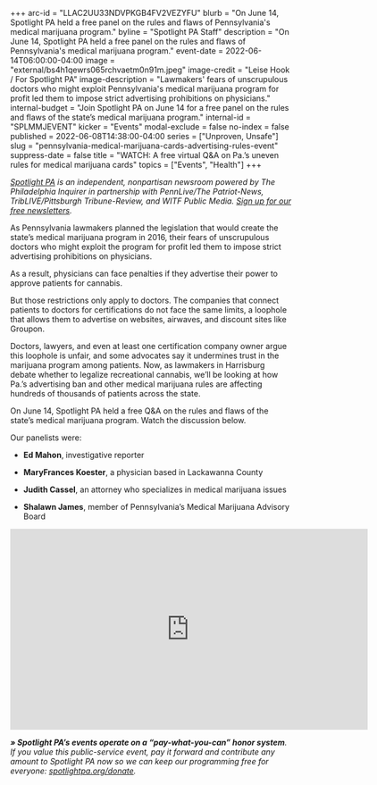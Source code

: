 +++
arc-id = "LLAC2UU33NDVPKGB4FV2VEZYFU"
blurb = "On June 14, Spotlight PA held a free panel on the rules and flaws of Pennsylvania's medical marijuana program."
byline = "Spotlight PA Staff"
description = "On June 14, Spotlight PA held a free panel on the rules and flaws of Pennsylvania's medical marijuana program."
event-date = 2022-06-14T06:00:00-04:00
image = "external/bs4h1qewrs065rchvaetm0n91m.jpeg"
image-credit = "Leise Hook / For Spotlight PA"
image-description = "Lawmakers' fears of unscrupulous doctors who might exploit Pennsylvania's medical marijuana program for profit led them to impose strict advertising prohibitions on physicians."
internal-budget = "Join Spotlight PA on June 14 for a free panel on the rules and flaws of the state’s medical marijuana program."
internal-id = "SPLMMJEVENT"
kicker = "Events"
modal-exclude = false
no-index = false
published = 2022-06-08T14:38:00-04:00
series = ["Unproven, Unsafe"]
slug = "pennsylvania-medical-marijuana-cards-advertising-rules-event"
suppress-date = false
title = "WATCH: A free virtual Q&A on Pa.’s uneven rules for medical marijuana cards"
topics = ["Events", "Health"]
+++

<a href="https://www.spotlightpa.org/"><i>Spotlight PA</i></a><i> is an independent, nonpartisan newsroom powered by The Philadelphia Inquirer in partnership with PennLive/The Patriot-News, TribLIVE/Pittsburgh Tribune-Review, and WITF Public Media. </i><a href="https://www.spotlightpa.org/newsletters"><i>Sign up for our free newsletters</i></a><i>.</i>

As Pennsylvania lawmakers planned the legislation that would create the state’s medical marijuana program in 2016, their fears of unscrupulous doctors who might exploit the program for profit led them to impose strict advertising prohibitions on physicians.

As a result, physicians can face penalties if they advertise their power to approve patients for cannabis.

But those restrictions only apply to doctors. The companies that connect patients to doctors for certifications do not face the same limits, a loophole that allows them to advertise on websites, airwaves, and discount sites like Groupon.

Doctors, lawyers, and even at least one certification company owner argue this loophole is unfair, and some advocates say it undermines trust in the marijuana program among patients. Now, as lawmakers in Harrisburg debate whether to legalize recreational cannabis, we’ll be looking at how Pa.’s advertising ban and other medical marijuana rules are affecting hundreds of thousands of patients across the state.

On June 14, Spotlight PA held a free Q&amp;A on the rules and flaws of the state’s medical marijuana program. Watch the discussion below.

Our panelists were:

- <b>Ed Mahon</b>, investigative reporter

- <b>MaryFrances Koester</b>, a physician based in Lackawanna County

- <b>Judith Cassel</b>, an attorney who specializes in medical marijuana issues

- <b>Shalawn James</b>, member of Pennsylvania’s Medical Marijuana Advisory Board

<iframe src="https://player.vimeo.com/video/722594618?h=13e22b54e3" width="640" height="360" frameborder="0" allow="autoplay; fullscreen; picture-in-picture" allowfullscreen></iframe>

<i><b>» Spotlight PA’s events operate on a “pay-what-you-can” honor system</b></i><i>. If you value this public-service event, pay it forward and contribute any amount to Spotlight PA now so we can keep our programming free for everyone: </i><a href="http://spotlightpa.org/donate"><i>spotlightpa.org/donate</i></a><i>.</i>

<script src="https://www.spotlightpa.org/embed.js" async></script><div data-spl-embed-version="1" data-spl-src="https://www.spotlightpa.org/embeds/donate/"></div>
